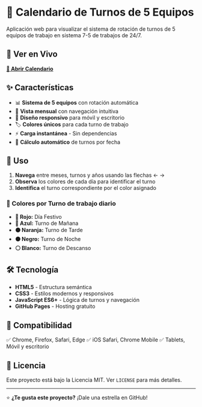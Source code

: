 # 📅 Calendario de Turnos de 5 Equipos

Aplicación web para visualizar el sistema de rotación de turnos de 5 equipos de trabajo en sistema 7-5 de trabajos de 24/7.

## 🚀 Ver en Vivo

**[📱 Abrir Calendario](https://xerchion.github.io/5thTurno2/)**

## ✨ Características

- 📊 **Sistema de 5 equipos** con rotación automática
- 📅 **Vista mensual** con navegación intuitiva
- 🎨 **Diseño responsivo** para móvil y escritorio
- 🏷️ **Colores únicos** para cada turno de trabajo
- ⚡ **Carga instantánea** - Sin dependencias
- 🔄 **Cálculo automático** de turnos por fecha

## 🎯 Uso

1. **Navega** entre meses, turnos y años usando las flechas ← →
2. **Observa** los colores de cada día para identificar el turno
3. **Identifica** el turno correspondiente por el color asignado

### 🌈 Colores por Turno de trabajo diario

- **🔴 Rojo:** Día Festivo
- **🔵 Azul:** Turno de Mañana
- **🟠 Naranja:** Turno de Tarde
- **⚫ Negro:** Turno de Noche
- **⚪ Blanco:** Turno de Descanso

## 🛠️ Tecnología

- **HTML5** - Estructura semántica
- **CSS3** - Estilos modernos y responsivos
- **JavaScript ES6+** - Lógica de turnos y navegación
- **GitHub Pages** - Hosting gratuito

## 📱 Compatibilidad

✅ Chrome, Firefox, Safari, Edge
✅ iOS Safari, Chrome Mobile
✅ Tablets, Móvil y escritorio

## 📄 Licencia

Este proyecto está bajo la Licencia MIT. Ver `LICENSE` para más detalles.

---

⭐ **¿Te gusta este proyecto?** ¡Dale una estrella en GitHub!